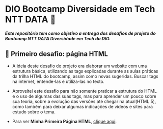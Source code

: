 # DIO Bootcamp Diversidade em Tech NTT DATA :rainbow:

#### *Este repositório tem como objetivo a entrega dos desafios de projeto do Bootcamp NTT DATA Diversidade em Tech da DIO.*


## :dart: Primeiro desafio: página HTML
* A ideia deste desafio de projeto era elaborar um website com uma estrutura básica, utilizando as tags explicadas durante as aulas práticas da trilha HTML do bootcamp, assim como novas sugeridas. Buscar tags na internet, entende-las e utiliza-las no texto.
* Aproveitei este desafio para não somente praticar a estrutura do HTML e o uso de algumas das suas tags, mas para aprender um pouco sobre sua teoria, sobre a evolução das versões até chegar na atual(HTML 5), como também para deixar algumas indicações de vídeos e sites para estudo sobre o tema. 

* Para ver **Minha Primeira Página HTML**, [clique aqui](https://github.com/carolinacastilhos/DIO-bootcamp-diversidade-em-tech/tree/main/DesafioHTML).
